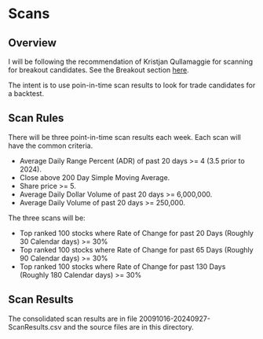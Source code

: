 # Scans

## Overview

I will be following the recommendation of Kristjan Qullamaggie for scanning for breakout candidates. See the Breakout section [here](https://qullamaggie.com/my-3-timeless-setups-that-have-made-me-tens-of-millions/).

The intent is to use poin-in-time scan results to look for trade candidates for a backtest.

## Scan Rules

There will be three point-in-time scan results each week. Each scan will have the common criteria.

- Average Daily Range Percent (ADR) of past 20 days >= 4 (3.5 prior to 2024).
- Close above 200 Day Simple Moving Average.
- Share price >= 5.
- Average Daily Dollar Volume of past 20 days >= 6,000,000.
- Average Daily Volume of past 20 days >= 250,000.

The three scans will be:

- Top ranked 100 stocks where Rate of Change for past 20 Days (Roughly 30 Calendar days) >= 30%
- Top ranked 100 stocks where Rate of Change for past 65 Days (Roughly 90 Calendar days) >= 30%
- Top ranked 100 stocks where Rate of Change for past 130 Days (Roughly 180 Calendar days) >= 30%

## Scan Results

The consolidated scan results are in file 20091016-20240927-ScanResults.csv and the source files are in this directory.
